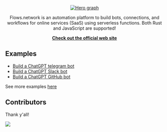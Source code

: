<div align="center">

[![Hero graph](https://user-images.githubusercontent.com/45785633/226543131-18677e77-f551-4ed0-80b3-3266a711a96f.png)](https://flows.network/)

Flows.network is an automation platform to build bots, connections, and workflows for online services (SaaS) using serverless functions. Both Rust and JavaScript are supported!
  
**[Check out the official web site](https://flows.network/)**

</div>

## Examples

* [Build a ChatGPT telegram bot](https://github.com/flows-network/telegram-gpt)
* [Build a ChatGPT Slack bot](https://github.com/flows-network/slack-chatgpt)
* [Build a ChatGPT GitHub bot](https://github.com/flows-network/chatgpt-github-app)

See more examples [here](https://github.com/flows-network/awesome-flow-fucntions/)

## Contributors

Thank y'all!

<a href="https://github.com/wasmedge/wasmedge/graphs/contributors">
  <img src="https://contrib.rocks/image?repo=flows-network/flow-functions" />
</a>

